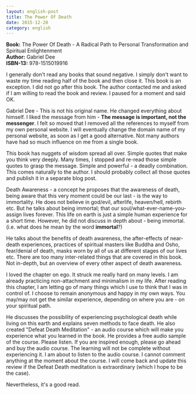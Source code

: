 ```yaml
---
layout: english-post
title: The Power Of Death
date: 2015-12-28
category: english
---
```


**Book:** The Power Of Death - A Radical Path to Personal Transformation and Spiritual Enlightenment  
**Author:** Gabriel Dee  
**ISBN-13:** 978-1515019916  

I generally don't read any books that sound negative. I simply don't want to waste my time reading half of the book and then close it. This book is an exception. I did not go after this book. The author contacted me and asked if I am willing to read the book and review. I paused for a moment and said OK.

Gabriel Dee - This is not his original name. He changed everything about himself. I liked the message from him - **The message is important, not the messenger**. I felt so moved that I removed all the references to myself from my own personal website. I will eventually change the domain name of my personal website, as soon as I get a good alternative. Not many authors have had so much influence on me from a single book. 

This book has nuggets of wisdom spread all over. Simple quotes that make you think very deeply. Many times, I stopped and re-read those simple quotes to grasp the message. Simple and powerful - a deadly combination. This comes naturally to the author. I should probably collect all those quotes and publish it in a separate blog post.

Death Awareness - a concept he proposes that the awareness of death, being aware that this very moment could be our last - is the way to immortality. He does not believe in god/evil, afterlife, heaven/hell, rebirth etc. But he talks about being immortal; that our soul/what-ever-name-you-assign lives forever. This life on earth is just a simple human experience for a short time. However, he did not discuss in depth about - being immortal. (i.e. what does he mean by the word **immortal**?)

He talks about the benefits of death awareness, the after-effects of near-death experiences, practices of spiritual masters like Buddha and Osho, fear/denial of death, masks worn by all of us at different stages of our lives etc. There are too many inter-related things that are covered in this book. Not in-depth, but an overview of every other aspect of death awareness.

I loved the chapter on ego. It struck me really hard on many levels. I am already practicing non-attachment and minimalism in my life. After reading this chapter, I am letting go of many things which I use to think that I was in control of. I choose to remain anonymous and happy in my own ways. You may/may not get the similar experience, depending on where you are - on your spiritual path.

He discusses the possibility of experiencing psychological death while living on this earth and explains seven methods to face death. He also created "Defeat Death Meditation" - an audio course which will make you experience what you learned in the book. He provides a free audio sample of the course. Please listen. If you are inspired enough, please go ahead and buy the audio course. The learning will not be complete without experiencing it. I am about to listen to the audio course. I cannot comment anything at the moment about the course. I will come back and update this review if the Defeat Death meditation is extraordinary (which I hope to be the case).

Nevertheless, it's a good read.
